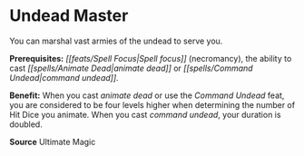 ﻿---
cssclass: [feats]

---
# Undead Master

You can marshal vast armies of the undead to serve you.

**Prerequisites:** _[[feats/Spell Focus|Spell focus]]_ (necromancy), the ability to cast _[[spells/Animate Dead|animate dead]]_ or _[[spells/Command Undead|command undead]]_.

**Benefit:** When you cast _animate dead_ or use the _Command Undead_ feat, you are considered to be four levels higher when determining the number of Hit Dice you animate. When you cast _command undead_, your duration is doubled.

**Source** Ultimate Magic